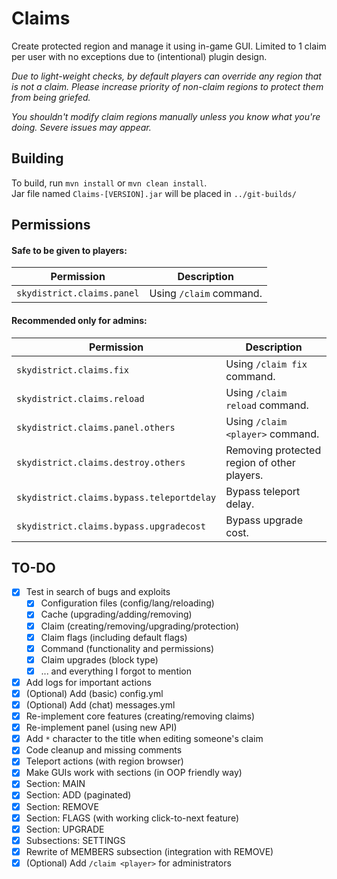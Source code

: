 # Claims
Create protected region and manage it using in-game GUI. Limited to 1 claim per user with no exceptions due to (intentional) plugin design.

*Due to light-weight checks, by default players can override any region that is not a claim. Please increase priority of non-claim regions to protect them from being griefed.*

*You shouldn't modify claim regions manually unless you know what you're doing. Severe issues may appear.*

## Building
To build, run `mvn install` or `mvn clean install`.  
Jar file named `Claims-[VERSION].jar` will be placed in `../git-builds/`

## Permissions
#### Safe to be given to players:
Permission | Description
--- | ---
`skydistrict.claims.panel` | Using `/claim` command.

#### Recommended only for admins:
Permission | Description
--- | ---
`skydistrict.claims.fix` | Using `/claim fix` command.
`skydistrict.claims.reload` | Using `/claim reload` command.
`skydistrict.claims.panel.others` | Using `/claim <player>` command.
`skydistrict.claims.destroy.others` | Removing protected region of other players.
`skydistrict.claims.bypass.teleportdelay` | Bypass teleport delay.
`skydistrict.claims.bypass.upgradecost` | Bypass upgrade cost.


## TO-DO
- [x] Test in search of bugs and exploits
  - [x] Configuration files (config/lang/reloading)
  - [x] Cache (upgrading/adding/removing)
  - [x] Claim (creating/removing/upgrading/protection)
  - [x] Claim flags (including default flags)
  - [x] Command (functionality and permissions)
  - [x] Claim upgrades (block type)
  - [x] ... and everything I forgot to mention
- [x] Add logs for important actions
- [x] (Optional) Add (basic) config.yml
- [x] (Optional) Add (chat) messages.yml
- [x] Re-implement core features (creating/removing claims)
- [x] Re-implement panel (using new API)
- [x] Add `*` character to the title when editing someone's claim
- [x] Code cleanup and missing comments
- [x] Teleport actions (with region browser)
- [x] Make GUIs work with sections (in OOP friendly way)
- [x] Section: MAIN
- [x] Section: ADD (paginated)
- [x] Section: REMOVE
- [x] Section: FLAGS (with working click-to-next feature)
- [x] Section: UPGRADE
- [x] Subsections: SETTINGS
- [x] Rewrite of MEMBERS subsection (integration with REMOVE)
- [x] (Optional) Add `/claim <player>` for administrators
